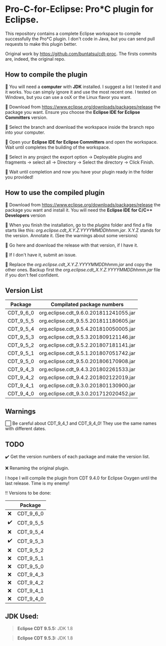 # Pro-C-for-Eclipse: Pro*C plugin for Eclipse.

This repository contains a complete Eclipse workspace to compile successfully the Pro*C plugin.
I don't code in Java, but you can send pull requests to make this plugin better.

Original work by https://github.com/buntatsu/cdt-proc. The firsts commits are, indeed, the original repo.

## How to compile the plugin

🔘 You will need a **computer** with **JDK** installed. I suggest a list I tested it and it works. You can simply ignore it and use the most recent one. I tested on Windows, but you can use a osX or the Linux flavor you want.

🔘 Download from https://www.eclipse.org/downloads/packages/release the package you want. Ensure you choose the **Eclipse IDE for Eclipse Committers** version.

🔘 Select the branch and download the workspace inside the branch repo into your computer.

🔘 Open your **Eclipse IDE for Eclipse Committers** and open the workspace. Wait until completes the building of the workspace.

🔘 Select in any project the export option -> Deployable plugins and fragments -> select all -> Directory -> Select the directory -> Click Finish.

🔘 Wait until completion and now you have your plugin ready in the folder you provided!

## How to use the compiled plugin

🔘 Download from https://www.eclipse.org/downloads/packages/release the package you want and install it. You will need the **Eclipse IDE for C/C++ Developers** version

🔘 When you finish the installation, go to the *plugins* folder and find a file starts like this: _org.eclipse.cdt_X.Y.Z.YYYYMMDDhhmm.jar_. X.Y.Z stands for the version. Annotate it. (See the warnings about some versions)

🔘 Go here and download the release with that version, if I have it.

🔘 If I don't have it, submit an issue.

🔘 Replace the _org.eclipse.cdt_X.Y.Z.YYYYMMDDhhmm.jar_ and copy the other ones. Backup first the _org.eclipse.cdt_X.Y.Z.YYYYMMDDhhmm.jar_ file if you don't feel confident.

## Version List

| Package   | Compilated package numbers             |
|-----------|----------------------------------------|
| CDT_9_6_0 | org.eclipse.cdt_9.6.0.201811241055.jar |
| CDT_9_5_5 | org.eclipse.cdt_9.5.5.201811180605.jar |
| CDT_9_5_4 | org.eclipse.cdt_9.5.4.201810050005.jar |
| CDT_9_5_3 | org.eclipse.cdt_9.5.3.201809121146.jar |
| CDT_9_5_2 | org.eclipse.cdt_9.5.2.201807181141.jar |
| CDT_9_5_1 | org.eclipse.cdt_9.5.1.201807051742.jar |
| CDT_9_5_0 | org.eclipse.cdt_9.5.0.201806170908.jar |
| CDT_9_4_3 | org.eclipse.cdt_9.4.3.201802261533.jar |
| CDT_9_4_2 | org.eclipse.cdt_9.4.2.201802122019.jar |
| CDT_9_4_1 | org.eclipse.cdt_9.3.0.201801130900.jar |
| CDT_9_4_0 | org.eclipse.cdt_9.3.0.201712020452.jar |

## Warnings

⬜️ Be careful about CDT_9_4_1 and CDT_9_4_0! They use the same names with different dates.

## TODO

✔️ Get the version numbers of each package and make the version list.

❌️ Renaming the original plugin.

I hope I will compile the plugin from CDT 9.4.0 for Eclipse Oxygen until the last release. Time is my enemy!

‼️ Versions to be done:

|   | Package   |
|---|-----------|
| ❌️ | CDT_9_6_0 |
| ✔️ | CDT_9_5_5 |
| ❌️ | CDT_9_5_4 |
| ✔️ | CDT_9_5_3 |
| ❌️ | CDT_9_5_2 |
| ❌️ | CDT_9_5_1 |
| ❌️ | CDT_9_5_0 |
| ❌️ | CDT_9_4_3 |
| ❌️ | CDT_9_4_2 |
| ❌️ | CDT_9_4_1 |
| ❌️ | CDT_9_4_0 |

## JDK Used:

> **Eclipse CDT 9.5.5:** JDK 1.8

> **Eclipse CDT 9.5.3:** JDK 1.8
